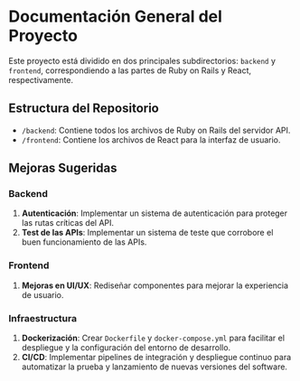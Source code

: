 # Documentación General del Proyecto
Este proyecto está dividido en dos principales subdirectorios: `backend` y `frontend`, correspondiendo a las partes de Ruby on Rails y React, respectivamente.

## Estructura del Repositorio

- `/backend`: Contiene todos los archivos de Ruby on Rails del servidor API.
- `/frontend`: Contiene los archivos de React para la interfaz de usuario.

## Mejoras Sugeridas

### Backend

1. **Autenticación**: Implementar un sistema de autenticación para proteger las rutas críticas del API.
2. **Test de las APIs**: Implementar un sistema de teste que corrobore el buen funcionamiento de las APIs.

### Frontend

1. **Mejoras en UI/UX**: Rediseñar componentes para mejorar la experiencia de usuario.

### Infraestructura

1. **Dockerización**: Crear `Dockerfile` y `docker-compose.yml` para facilitar el despliegue y la configuración del entorno de desarrollo.
2. **CI/CD**: Implementar pipelines de integración y despliegue continuo para automatizar la prueba y lanzamiento de nuevas versiones del software.

